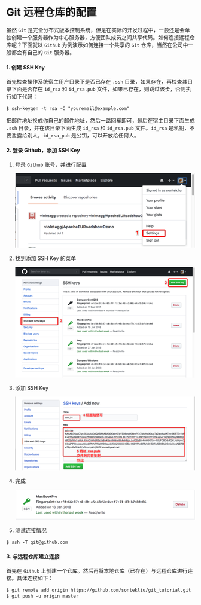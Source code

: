 # Git 远程仓库的配置

虽然 `Git` 是完全分布式版本控制系统，但是在实际的开发过程中，一般还是会单独创建一个服务器作为中心服务器，方便团队成员之间共享代码。如何连接远程仓库呢？下面就以 `Github` 为例演示如何连接一个共享的 `Git` 仓库，当然在公司中一般都会有自己的 `Git` 服务器。

#### 1. 创建 SSH Key

首先检查操作系统宿主用户目录下是否已存在 `.ssh` 目录，如果存在，再检查其目录下面是否存在 `id_rsa` 和 `id_rsa.pub` 文件，如果已存在，则跳过该步，否则执行如下代码：

```shell
$ ssh-keygen -t rsa -C "youremail@example.com"
```

把邮件地址换成你自己的邮件地址，然后一路回车即可，最后在宿主目录下面生成 `.ssh` 目录，并在该目录下面生成 `id_rsa` 和 `id_rsa.pub` 文件。`id_rsa` 是私钥，不要泄露给别人，`id_rsa_pub` 是公钥，可以开放给任何人。

#### 2. 登录 Github，添加 SSH Key

1. 登录 `Github` 账号，并进行配置

   ![Settings](../images/remote_config_01.png)

2. 找到添加 SSH Key 的菜单

   ![SSH Key](../images/remote_config_02.png)

3. 添加 SSH Key

   ![SSHKey](../images/remote_config_03.png)

4. 完成

   ![SSH_Config_Over](../images/remote_config_04.png)

5. 测试连接情况

```shell
$ ssh -T git@github.com
```

#### 3. 与远程仓库建立连接

首先在 `Github` 上创建一个仓库。然后再将本地仓库（已存在）与远程仓库进行连接。具体连接如下：

```shell
$ git remote add origin https://github.com/sontekliu/git_tutorial.git
$ git push -u origin master
```

